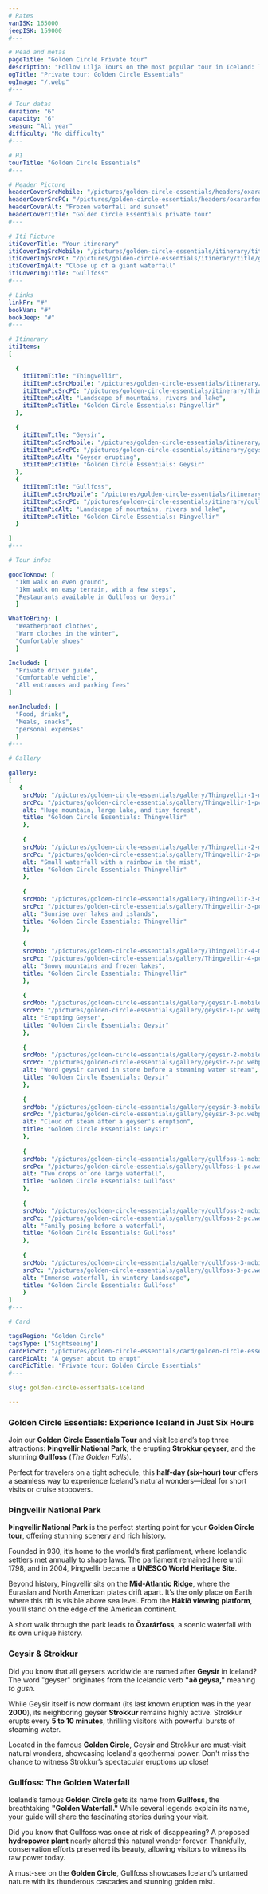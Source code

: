 ```yaml
---
# Rates
vanISK: 165000
jeepISK: 159000
#---

# Head and metas
pageTitle: "Golden Circle Private tour"
description: "Follow Lilja Tours on the most popular tour in Iceland: The Golden Circle. Explore the National Park of Þingvellir, Geysir and Gullfoss, in a 6 hour tour."
ogTitle: "Private tour: Golden Circle Essentials"
ogImage: "/.webp"
#---

# Tour datas
duration: "6"
capacity: "6"
season: "All year"
difficulty: "No difficulty"
#---

# H1
tourTitle: "Golden Circle Essentials"
#---

# Header Picture
headerCoverSrcMobile: "/pictures/golden-circle-essentials/headers/oxararfoss-mobile.webp"
headerCoverSrcPC: "/pictures/golden-circle-essentials/headers/oxararfoss-pc.webp"
headerCoverAlt: "Frozen waterfall and sunset"
headerCoverTitle: "Golden Circle Essentials private tour"
#---

# Iti Picture
itiCoverTitle: "Your itinerary"
itiCoverImgSrcMobile: "/pictures/golden-circle-essentials/itinerary/title/gullfoss-mobile.webp"
itiCoverImgSrcPC: "/pictures/golden-circle-essentials/itinerary/title/gullfoss-pc.webp"
itiCoverImgAlt: "Close up of a giant waterfall"
itiCoverImgTitle: "Gullfoss"
#---

# Links
linkFr: "#"
bookVan: "#"
bookJeep: "#"
#---

# Itinerary
itiItems: 
[

  {
    itiItemTitle: "Thingvellir",
    itiItemPicSrcMobile: "/pictures/golden-circle-essentials/itinerary/thingvellir/Thingvellir-portrait.webp",
    itiItemPicSrcPC: "/pictures/golden-circle-essentials/itinerary/thingvellir/Thingvellir-landscape.webp",
    itiItemPicAlt: "Landscape of mountains, rivers and lake",
    itiItemPicTitle: "Golden Circle Essentials: Þingvellir"    
  },

  {
    itiItemTitle: "Geysir",
    itiItemPicSrcMobile: "/pictures/golden-circle-essentials/itinerary/geysir/geysir-portrait.webp",
    itiItemPicSrcPC: "/pictures/golden-circle-essentials/itinerary/geysir/geysir-landscape.webp",
    itiItemPicAlt: "Geyser erupting",
    itiItemPicTitle: "Golden Circle Essentials: Geysir"
  },
  {
    itiItemTitle: "Gullfoss",
    itiItemPicSrcMobile": "/pictures/golden-circle-essentials/itinerary/gullfoss/gullfoss-portrait.webp",
    itiItemPicSrcPC: "/pictures/golden-circle-essentials/itinerary/gullfoss/gullfoss-landscape.webp",
    itiItemPicAlt: "Landscape of mountains, rivers and lake",
    itiItemPicTitle: "Golden Circle Essentials: Þingvellir"
  }

]
#---

# Tour infos

goodToKnow: [
  "1km walk on even ground", 
  "1km walk on easy terrain, with a few steps", 
  "Restaurants available in Gullfoss or Geysir"
  ]

WhatToBring: [
  "Weatherproof clothes", 
  "Warm clothes in the winter", 
  "Comfortable shoes"
  ]

Included: [
  "Private driver guide",
  "Comfortable vehicle",
  "All entrances and parking fees"
]

nonIncluded: [
  "Food, drinks", 
  "Meals, snacks", 
  "personal expenses"
  ]
#---

# Gallery

gallery:
[
   {
    srcMob: "/pictures/golden-circle-essentials/gallery/Thingvellir-1-mobile.webp",
    srcPc: "/pictures/golden-circle-essentials/gallery/Thingvellir-1-pc.webp",
    alt: "Huge mountain, large lake, and tiny forest",
    title: "Golden Circle Essentials: Thingvellir"
    },
    
    {
    srcMob: "/pictures/golden-circle-essentials/gallery/Thingvellir-2-mobile.webp",
    srcPc: "/pictures/golden-circle-essentials/gallery/Thingvellir-2-pc.webp",
    alt: "Small waterfall with a rainbow in the mist",
    title: "Golden Circle Essentials: Thingvellir"
    },
    
    {
    srcMob: "/pictures/golden-circle-essentials/gallery/Thingvellir-3-mobile.webp",
    srcPc: "/pictures/golden-circle-essentials/gallery/Thingvellir-3-pc.webp",
    alt: "Sunrise over lakes and islands",
    title: "Golden Circle Essentials: Thingvellir"
    },
    
    {
    srcMob: "/pictures/golden-circle-essentials/gallery/Thingvellir-4-mobile.webp",
    srcPc: "/pictures/golden-circle-essentials/gallery/Thingvellir-4-pc.webp",
    alt: "Snowy mountains and frozen lakes",
    title: "Golden Circle Essentials: Thingvellir"
    },
    
    {
    srcMob: "/pictures/golden-circle-essentials/gallery/geysir-1-mobile.webp",
    srcPc: "/pictures/golden-circle-essentials/gallery/geysir-1-pc.webp",
    alt: "Erupting Geyser",
    title: "Golden Circle Essentials: Geysir"
    },
    
    {
    srcMob: "/pictures/golden-circle-essentials/gallery/geysir-2-mobile.webp",
    srcPc: "/pictures/golden-circle-essentials/gallery/geysir-2-pc.webp",
    alt: "Word geysir carved in stone before a steaming water stream",
    title: "Golden Circle Essentials: Geysir"
    },
    
    {
    srcMob: "/pictures/golden-circle-essentials/gallery/geysir-3-mobile.webp",
    srcPc: "/pictures/golden-circle-essentials/gallery/geysir-3-pc.webp",
    alt: "Cloud of steam after a geyser's eruption",
    title: "Golden Circle Essentials: Geysir"
    },
    
    {
    srcMob: "/pictures/golden-circle-essentials/gallery/gullfoss-1-mobile.webp",
    srcPc: "/pictures/golden-circle-essentials/gallery/gullfoss-1-pc.webp",
    alt: "Two drops of one large waterfall",
    title: "Golden Circle Essentials: Gullfoss"
    },
    
    {
    srcMob: "/pictures/golden-circle-essentials/gallery/gullfoss-2-mobile.webp",
    srcPc: "/pictures/golden-circle-essentials/gallery/gullfoss-2-pc.webp",
    alt: "Family posing before a waterfall",
    title: "Golden Circle Essentials: Gullfoss"
    },
    
    {
    srcMob: "/pictures/golden-circle-essentials/gallery/gullfoss-3-mobile.webp",
    srcPc: "/pictures/golden-circle-essentials/gallery/gullfoss-3-pc.webp",
    alt: "Immense waterfall, in wintery landscape",
    title: "Golden Circle Essentials: Gullfoss"
    }
]
#---

# Card

tagsRegion: "Golden Circle"
tagsType: ["Sightseeing"]
cardPicSrc: "/pictures/golden-circle-essentials/card/golden-circle-essentials-card.webp"
cardPicAlt: "A geyser about to erupt"
cardPicTitle: "Private tour: Golden Circle Essentials"
#---

slug: golden-circle-essentials-iceland

---
```


### Golden Circle Essentials: Experience Iceland in Just Six Hours

Join our **Golden Circle Essentials Tour** and visit Iceland’s top three attractions: **Þingvellir National Park**, the erupting **Strokkur geyser**, and the stunning **Gullfoss** (_The Golden Falls_).

Perfect for travelers on a tight schedule, this **half-day (six-hour) tour** offers a seamless way to experience Iceland’s natural wonders—ideal for short visits or cruise stopovers.

### Þingvellir National Park

**Þingvellir National Park** is the perfect starting point for your **Golden Circle tour**, offering stunning scenery and rich history.

Founded in 930, it’s home to the world’s first parliament, where Icelandic settlers met annually to shape laws. The parliament remained here until 1798, and in 2004, Þingvellir became a **UNESCO World Heritage Site**.

Beyond history, Þingvellir sits on the **Mid-Atlantic Ridge**, where the Eurasian and North American plates drift apart. It’s the only place on Earth where this rift is visible above sea level. From the **Hákið viewing platform**, you’ll stand on the edge of the American continent.

A short walk through the park leads to **Öxarárfoss**, a scenic waterfall with its own unique history.

### Geysir & Strokkur

Did you know that all geysers worldwide are named after **Geysir** in Iceland? The word "geyser" originates from the Icelandic verb **"að geysa,"** meaning _to gush_.

While Geysir itself is now dormant (its last known eruption was in the year **2000**), its neighboring geyser **Strokkur** remains highly active. Strokkur erupts every **5 to 10 minutes**, thrilling visitors with powerful bursts of steaming water.

Located in the famous **Golden Circle**, Geysir and Strokkur are must-visit natural wonders, showcasing Iceland's geothermal power. Don't miss the chance to witness Strokkur’s spectacular eruptions up close!

### Gullfoss: The Golden Waterfall

Iceland’s famous **Golden Circle** gets its name from **Gullfoss**, the breathtaking **"Golden Waterfall."** While several legends explain its name, your guide will share the fascinating stories during your visit.

Did you know that Gullfoss was once at risk of disappearing? A proposed **hydropower plant** nearly altered this natural wonder forever. Thankfully, conservation efforts preserved its beauty, allowing visitors to witness its raw power today.

A must-see on the **Golden Circle**, Gullfoss showcases Iceland’s untamed nature with its thunderous cascades and stunning golden mist.

